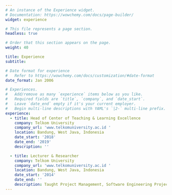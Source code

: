 ```yaml
---
# An instance of the Experience widget.
# Documentation: https://wowchemy.com/docs/page-builder/
widget: experience

# This file represents a page section.
headless: true

# Order that this section appears on the page.
weight: 40

title: Experience
subtitle:

# Date format for experience
#   Refer to https://wowchemy.com/docs/customization/#date-format
date_format: Jan 2006

# Experiences.
#   Add/remove as many `experience` items below as you like.
#   Required fields are `title`, `company`, and `date_start`.
#   Leave `date_end` empty if it's your current employer.
#   Begin multi-line descriptions with YAML's `|2-` multi-line prefix.
experience:
  - title: Head of Center of Teaching & Learning Excellence
    company: Telkom University
    company_url: 'www.telkomuniversity.ac.id '
    location: Bandung, West Java, Indonesia
    date_start: '2018'
    date_end: '2019'
    description: ''

  - title: Lecturer & Researcher
    company: Telkom University
    company_url: 'www.telkomuniversity.ac.id '
    location: Bandung, West Java, Indonesia
    date_start: '2014'
    date_end: ''
    description: Taught Project Management, Software Engineering Project & Data Mining.
---
```

